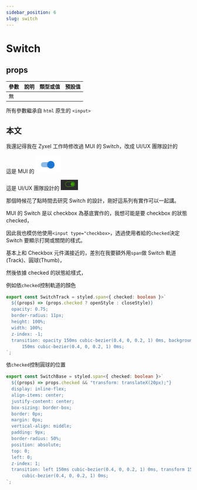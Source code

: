 ```yaml
---
sidebar_position: 6
slug: switch
---
```


# Switch

## props

| 參數 | 說明 | 類型或值 | 預設值 |
| ---- | ---- | -------- | ------ |
| 無   |

所有參數繼承自 `html` 原生的 `<input>`

## 本文

我還記得我在 Zyxel 工作時修改過 MUI 的 Switch，改成 UI/UX 團隊設計的

這是 MUI 的 ![MUI_Switch](./img/MUI_Switch.PNG)

這是 UI/UX 團隊設計的 ![Astra_Switch](./img/Astra_Switch.PNG)

那個時候花了點時間去研究 Switch 的設計，剛好這系列有實作可以一起講。

MUI 的 Switch 是以 checkbox 為基底實作的，我想可能是要 checkbox 的狀態 checked，

因此我也模仿他使用`<input type="checkbox>`，透過使用者給的`checked`決定 Switch 要顯示打開或關閉的樣式。

基本上和 Checkbox 元件滿接近的，差別在我要額外用`span`做 Switch 軌道(Track)、圓球(Thumb)，

然後依據 checked 的狀態給樣式，

例如依`checked`控制軌道的顏色

```typescript
export const SwitchTrack = styled.span<{ checked: boolean }>`
  ${(props) => (props.checked ? openStyle : closeStyle)}
  opacity: 0.75;
  border-radius: 11px;
  height: 100%;
  width: 100%;
  z-index: -1;
  transition: opacity 150ms cubic-bezier(0.4, 0, 0.2, 1) 0ms, background-color
      150ms cubic-bezier(0.4, 0, 0.2, 1) 0ms;
`;
```

依`checked`控制圓球的位置

```typescript
export const SwitchBase = styled.span<{ checked: boolean }>`
  ${(props) => props.checked && "transform: translateX(20px);"}
  display: inline-flex;
  align-items: center;
  justify-content: center;
  box-sizing: border-box;
  border: 0px;
  margin: 0px;
  vertical-align: middle;
  padding: 9px;
  border-radius: 50%;
  position: absolute;
  top: 0;
  left: 0;
  z-index: 1;
  transition: left 150ms cubic-bezier(0.4, 0, 0.2, 1) 0ms, transform 150ms
      cubic-bezier(0.4, 0, 0.2, 1) 0ms;
`;
```
